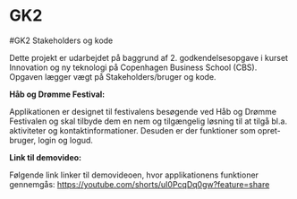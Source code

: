 # GK2

\#GK2 Stakeholders og kode



Dette projekt er udarbejdet på baggrund af 2. godkendelsesopgave i kurset Innovation og ny teknologi på Copenhagen Business School (CBS). Opgaven lægger vægt på Stakeholders/bruger og kode.



**Håb og Drømme Festival:**



Applikationen er designet til festivalens besøgende ved Håb og Drømme Festivalen og skal tilbyde dem en nem og tilgængelig løsning til at tilgå bl.a. aktiviteter og kontaktinformationer. Desuden er der funktioner som opret-bruger, login og logud.



**Link til demovideo:**



Følgende link linker til demovideoen, hvor applikationens funktioner gennemgås: 
https://youtube.com/shorts/uI0PcqDq0gw?feature=share



